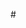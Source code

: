 #<!DOCTYPE html>
<html lang="es">
<head>
    <meta charset="UTF-8">
    <meta name="viewport" content="width=device-width, initial-scale=1.0">
    <title>AiDoc Salud | Inteligencia Artificial para Historias Clínicas Laborales</title>
    <link href="https://fonts.googleapis.com/css2?family=Montserrat:wght@400;500;600;700&family=Open+Sans:wght@400;600&display=swap" rel="stylesheet">
    <style>
        :root {
            --primary-color: #004D40; /* Verde oscuro, profesional y asociado a salud/crecimiento */
            --secondary-color: #4CAF50; /* Verde más claro para acentos */
            --accent-color: #FFC107; /* Amarillo para destacar CTA o iconos */
            --text-dark: #212121;
            --text-light: #f4f4f4;
            --bg-light: #f8f8f8;
            --bg-dark: #333333;
            --border-color: #e0e0e0;
        }

        body {
            font-family: 'Open Sans', sans-serif;
            margin: 0;
            padding: 0;
            line-height: 1.6;
            color: var(--text-dark);
            background-color: var(--bg-light);
        }

        h1, h2, h3 {
            font-family: 'Montserrat', sans-serif;
            color: var(--text-dark);
            line-height: 1.2;
        }

        h1 { font-size: 3.2em; font-weight: 700; }
        h2 { font-size: 2.5em; font-weight: 600; }
        h3 { font-size: 1.8em; font-weight: 600; }

        .container {
            max-width: 1200px;
            margin: 0 auto;
            padding: 20px;
        }

        /* Header */
        header {
            background-color: var(--primary-color);
            color: var(--text-light);
            padding: 15px 0;
            text-align: center;
            box-shadow: 0 2px 10px rgba(0,0,0,0.1);
        }
        header .logo {
            font-family: 'Montserrat', sans-serif;
            font-size: 1.8em;
            font-weight: 700;
            color: var(--text-light);
        }

        /* Hero Section */
        .hero {
            background: linear-gradient(135deg, var(--primary-color) 0%, #00796B 100%);
            color: var(--text-light);
            padding: 100px 20px;
            text-align: center;
            position: relative;
            overflow: hidden;
        }
        .hero::before { /* Para un efecto visual sutil */
            content: '';
            position: absolute;
            top: 0;
            left: 0;
            right: 0;
            bottom: 0;
            background: url('data:image/svg+xml;utf8,<svg xmlns="http://www.w3.org/2000/svg" viewBox="0 0 100 100" opacity="0.1"><circle cx="25" cy="25" r="15" fill="white"/><circle cx="75" cy="75" r="15" fill="white"/><circle cx="50" cy="10" r="10" fill="white"/></svg>') no-repeat center center / cover;
            opacity: 0.1;
            animation: moveBackground 30s linear infinite;
        }
        @keyframes moveBackground {
            from { background-position: 0% 0%; }
            to { background-position: 100% 100%; }
        }
        .hero-content {
            position: relative;
            z-index: 1;
            max-width: 900px;
            margin: 0 auto;
        }
        .hero h1 {
            color: var(--text-light);
            margin-bottom: 20px;
        }
        .hero p {
            font-size: 1.3em;
            margin-bottom: 40px;
            font-weight: 500;
        }
        .cta-button {
            display: inline-block;
            background-color: var(--accent-color);
            color: var(--text-dark);
            padding: 15px 30px;
            font-size: 1.1em;
            font-weight: 700;
            border-radius: 50px;
            text-decoration: none;
            transition: background-color 0.3s ease, transform 0.3s ease;
            box-shadow: 0 4px 15px rgba(0,0,0,0.2);
        }
        .cta-button:hover {
            background-color: #FFD54F;
            transform: translateY(-3px);
        }

        /* Features/How it works section */
        .section-title {
            text-align: center;
            margin-bottom: 60px;
            position: relative;
        }
        .section-title::after {
            content: '';
            position: absolute;
            bottom: -15px;
            left: 50%;
            transform: translateX(-50%);
            width: 80px;
            height: 4px;
            background-color: var(--secondary-color);
            border-radius: 2px;
        }
        .features-grid {
            display: grid;
            grid-template-columns: repeat(auto-fit, minmax(300px, 1fr));
            gap: 40px;
            margin-top: 50px;
        }
        .feature-item {
            background-color: white;
            padding: 30px;
            border-radius: 10px;
            box-shadow: 0 4px 20px rgba(0,0,0,0.08);
            text-align: center;
            transition: transform 0.3s ease;
        }
        .feature-item:hover {
            transform: translateY(-10px);
        }
        .feature-item h3 {
            color: var(--primary-color);
            margin-bottom: 15px;
        }
        .feature-item p {
            font-size: 1em;
            color: var(--text-dark);
        }
        .feature-item .icon {
            font-size: 3em;
            color: var(--secondary-color);
            margin-bottom: 20px;
        }

        /* Benefits section */
        .benefits-section {
            padding: 80px 0;
            background-color: var(--bg-light);
        }
        .benefits-list {
            display: flex;
            flex-wrap: wrap;
            justify-content: center;
            gap: 30px;
        }
        .benefit-card {
            background-color: white;
            padding: 30px;
            border-radius: 10px;
            box-shadow: 0 4px 15px rgba(0,0,0,0.1);
            width: calc(33% - 20px); /* Para 3 columnas */
            min-width: 280px;
            display: flex;
            align-items: flex-start;
        }
        .benefit-card .icon {
            font-size: 2em;
            color: var(--secondary-color);
            margin-right: 20px;
            flex-shrink: 0;
        }
        .benefit-card h3 {
            color: var(--primary-color);
            margin-top: 0;
            margin-bottom: 10px;
        }

        /* Target Audience section */
        .target-section {
            background-color: var(--primary-color);
            color: var(--text-light);
            padding: 80px 0;
            text-align: center;
        }
        .target-section h2 {
            color: var(--text-light);
        }
        .target-section ul {
            list-style: none;
            padding: 0;
            margin-top: 40px;
            display: flex;
            flex-wrap: wrap;
            justify-content: center;
            gap: 20px;
        }
        .target-section ul li {
            background-color: rgba(255,255,255,0.1);
            padding: 15px 25px;
            border-radius: 5px;
            font-size: 1.1em;
            font-weight: 500;
            border: 1px solid rgba(255,255,255,0.2);
        }

        /* Testimonials (Placeholder) */
        .testimonials-section {
            padding: 80px 0;
            background-color: var(--bg-light);
            text-align: center;
        }
        .testimonial-card {
            background-color: white;
            padding: 40px;
            border-radius: 10px;
            box-shadow: 0 4px 20px rgba(0,0,0,0.08);
            max-width: 700px;
            margin: 0 auto;
            font-style: italic;
            font-size: 1.1em;
            position: relative;
        }
        .testimonial-card::before {
            content: "“";
            font-size: 5em;
            color: var(--border-color);
            position: absolute;
            top: 10px;
            left: 20px;
            line-height: 1;
        }
        .testimonial-card p {
            margin-bottom: 20px;
        }
        .testimonial-card .author {
            font-style: normal;
            font-weight: 600;
            color: var(--primary-color);
        }

        /* Contact Section */
        .contact-section {
            background-color: var(--bg-dark);
            color: var(--text-light);
            padding: 80px 0;
            text-align: center;
        }
        .contact-section h2 {
            color: var(--text-light);
        }
        .contact-form-container {
            max-width: 600px;
            margin: 0 auto;
            background-color: white;
            padding: 40px;
            border-radius: 10px;
            box-shadow: 0 4px 20px rgba(0,0,0,0.1);
            text-align: left;
        }
        .contact-form-container label {
            display: block;
            margin-bottom: 8px;
            font-weight: 600;
            color: var(--text-dark);
        }
        .contact-form-container input[type="text"],
        .contact-form-container input[type="email"],
        .contact-form-container input[type="tel"] {
            width: 100%;
            padding: 12px;
            margin-bottom: 20px;
            border: 1px solid var(--border-color);
            border-radius: 5px;
            font-size: 1em;
            font-family: 'Open Sans', sans-serif;
            box-sizing: border-box;
        }
        .contact-form-container .submit-button {
            display: block;
            width: 100%;
            background-color: var(--accent-color);
            color: var(--text-dark);
            padding: 15px;
            font-size: 1.1em;
            font-weight: 700;
            border: none;
            border-radius: 5px;
            cursor: pointer;
            transition: background-color 0.3s ease;
        }
        .contact-form-container .submit-button:hover {
            background-color: #FFD54F;
        }
        
        /* Footer */
        footer {
            background-color: var(--text-dark);
            color: var(--text-light);
            padding: 30px 0;
            text-align: center;
            font-size: 0.9em;
        }
        footer a {
            color: var(--secondary-color);
            text-decoration: none;
        }
        footer a:hover {
            text-decoration: underline;
        }

        /* Responsive adjustments */
        @media (max-width: 768px) {
            h1 { font-size: 2.5em; }
            h2 { font-size: 2em; }
            .hero { padding: 80px 20px; }
            .features-grid, .benefits-list, .tech-security-content {
                grid-template-columns: 1fr;
                flex-direction: column;
                align-items: center;
            }
            .benefit-card, .tech-item {
                width: 90%;
            }
        }
    </style>
    <link rel="stylesheet" href="https://cdnjs.cloudflare.com/ajax/libs/font-awesome/6.0.0-beta3/css/all.min.css">
</head>
<body>

    <header>
        <div class="container">
            <span class="logo">AiDoc Salud</span>
        </div>
    </header>

    <section class="hero">
        <div class="hero-content">
            <h1>Gestiona tus dictámenes de calificación de invalidez con ayuda de Inteligencia Artificial, de forma ágil, rápida y segura.</h1>
            <p>Los profesionales de salud gastan menos de la mitad del tiempo haciendo sus dictámenes de calificación con AiDoc Salud. Obtén rapidez en el análisis de documentos de múltiples páginas.</p>
            <a href="#contact" class="cta-button">Solicitar Demo Gratuita</a>
        </div>
    </section>

    <section class="container benefits-section">
        <h2 class="section-title">¿Cómo funciona AiDoc Salud?</h2>
        <div class="features-grid">
            <div class="feature-item">
                <div class="icon"><i class="fas fa-file-upload"></i></div>
                <h3>1. Sube tus Documentos</h3>
                <p>Carga fácilmente cualquier tipo de documento de Historia Clínica: notas SOAP, informes de laboratorio, imágenes con texto, PDFs y documentos escaneados. Nuestra plataforma acepta todos los formatos.</p>
            </div>
            <div class="feature-item">
                <div class="icon"><i class="fas fa-robot"></i></div>
                <h3>2. IA Analiza</h3>
                <p>Nuestra avanzada Inteligencia Artificial procesa y analiza el contenido de tus documentos en cuestión de segundos, sin importar la cantidad de páginas. Es la única solución en el mercado que ofrece esta capacidad.</p>
            </div>
            <div class="feature-item">
                <div class="icon"><i class="fas fa-notes-medical"></i></div>
                <h3>3. Historia Clínica Estructurada</h3>
                <p>Recibe tu Historia Clínica generada de forma estructurada, organizada y lista para su uso. Toda la información relevante presentada de manera clara para tus dictámenes de calificación.</p>
            </div>
        </div>
    </section>

    <section class="container tech-security-section">
        <h2 class="section-title">Beneficios que Transforman tu Práctica</h2>
        <div class="benefits-list">
            <div class="benefit-card">
                <div class="icon"><i class="fas fa-hourglass-half"></i></div>
                <div>
                    <h3>Optimización de Tiempo</h3>
                    <p>Realiza tu trabajo de análisis y dictamen de calificación mucho más rápido, reduciendo drásticamente el tiempo dedicado a la documentación manual.</p>
                </div>
            </div>
            <div class="benefit-card">
                <div class="icon"><i class="fas fa-shield-alt"></i></div>
                <div>
                    <h3>Reducción de Errores</h3>
                    <p>Minimiza los errores de transcripción y omisiones, mejorando la precisión y la calidad de los documentos que elaboras.</p>
                </div>
            </div>
            <div class="benefit-card">
                <div class="icon"><i class="fas fa-file-medical-alt"></i></div>
                <div>
                    <h3>Calidad Documental Superior</h3>
                    <p>Obtén historias clínicas estructuradas y organizadas, lo que facilita la revisión, el seguimiento y el cumplimiento normativo.</p>
                </div>
            </div>
            <div class="benefit-card">
                <div class="icon"><i class="fas fa-chart-line"></i></div>
                <div>
                    <h3>Agilidad en el Proceso</h3>
                    <p>Acelera todo el flujo de trabajo de calificación de pérdida de capacidad laboral, desde el análisis hasta el dictamen final.</p>
                </div>
            </div>
            <div class="benefit-card">
                <div class="icon"><i class="fas fa-stethoscope"></i></div>
                <div>
                    <h3>Enfoque en el Paciente</h3>
                    <p>Libera tiempo valioso para que los profesionales de la salud puedan dedicarse más a la atención y menos a la burocracia.</p>
                </div>
            </div>
            <div class="benefit-card">
                <div class="icon"><i class="fas fa-lock"></i></div>
                <div>
                    <h3>Seguridad y Confidencialidad</h3>
                    <p>Gestiona documentos sensibles con la máxima seguridad y cumplimiento de normativas de privacidad de datos.</p>
                </div>
            </div>
        </div>
    </section>

    <section class="target-section">
        <div class="container">
            <h2 class="section-title">Ideal para Profesionales de la Medicina Laboral</h2>
            <p>AiDoc Salud está diseñado específicamente para:</p>
            <ul>
                <li>Médicos Generales</li>
                <li>Especialistas en Salud Ocupacional</li>
                <li>Enfermeros</li>
                <li>Fisioterapeutas</li>
                <li>Profesionales Independientes dedicados a la calificación de Pérdida de la Capacidad Laboral</li>
            </ul>
        </div>
    </section>

    <section class="testimonials-section">
        <div class="container">
            <h2 class="section-title">Lo que dicen nuestros usuarios (Próximamente)</h2>
            <div class="testimonial-card">
                <p>"¡AiDoc Salud ha revolucionado mi forma de trabajar! El tiempo que ahorraremos en la elaboración de dictámenes es invaluable. La IA es increíblemente precisa y la historia clínica estructurada me permite enfocarme en lo realmente importante: el paciente."</p>
                <p class="author">- Dr. [Nombre del Profesional], Médico Ocupacional</p>
            </div>
        </div>
    </section>

    <section class="tech-security-section">
        <div class="container">
            <h2 class="section-title">Tecnología y Seguridad de Vanguardia</h2>
            <div class="tech-security-content">
                <div class="tech-item">
                    <div class="icon"><i class="fas fa-cloud"></i></div>
                    <h3>Solución en la Nube</h3>
                    <p>Accede a AiDoc Salud desde cualquier lugar y en cualquier momento. Nuestra plataforma está 100% basada en la nube para tu comodidad.</p>
                </div>
                <div class="tech-item">
                    <div class="icon"><i class="fas fa-lock"></i></div>
                    <h3>Seguridad Garantizada</h3>
                    <p>Disponemos de servidores en la nube en estricto cumplimiento de todas las condiciones de seguridad y privacidad para la protección de datos sensibles.</p>
                </div>
                <div class="tech-item">
                    <div class="icon"><i class="fas fa-desktop"></i></div>
                    <h3>Compatibilidad Universal</h3>
                    <p>Solo necesitas un navegador web moderno para empezar a usar AiDoc Salud. Sin instalaciones complejas ni requisitos técnicos adicionales.</p>
                </div>
            </div>
        </div>
    </section>

    <!-- SECCIÓN DE CONTACTO CON FORMULARIO -->
    <section id="contact" class="contact-section">
        <div class="container">
            <h2 class="section-title">¿Listo para transformar tu práctica?</h2>
            <p>Contáctanos hoy mismo para solicitar una demo gratuita.</p>
            
            <div class="contact-form-container">
                <form action="https://formsubmit.co/comercial@bol.net.co" method="POST">
                    <label for="name">Nombre completo</label>
                    <input type="text" id="name" name="Nombre" required>
    
                    <label for="email">Correo electrónico</label>
                    <input type="email" id="email" name="Email" required>
    
                    <label for="phone">Teléfono</label>
                    <input type="tel" id="phone" name="Teléfono">

                    <!-- Campo oculto para redirigir a la página de agradecimiento -->
                    <!-- Asume que 'gracias.html' está en la misma carpeta que este archivo -->
                    <input type="hidden" name="_next" value="gracias.html">
                    <button type="submit" class="submit-button">Solicitar Demostración</button>
                </form>
            </div>
        </div>
    </section>

    <footer>
        <div class="container">
            <p>&copy; 2025 AiDoc Salud. Todos los derechos reservados.</p>
            <p>Hecho con <i class="fas fa-heart" style="color: #E31937;"></i> para profesionales de la salud.</p>
        </div>
    </footer>

</body>
</html>
